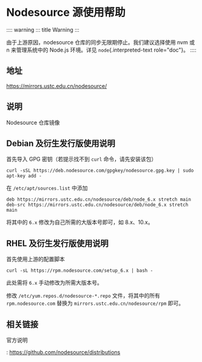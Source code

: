 # Nodesource 源使用帮助

:::: warning
::: title
Warning
:::

由于上游原因，nodesource 仓库的同步无限期停止。我们建议选择使用 nvm 或 n
来管理系统中的 Node.js 环境。详见 `node`{.interpreted-text role="doc"}。
::::

## 地址

<https://mirrors.ustc.edu.cn/nodesource/>

## 说明

Nodesource 仓库镜像

## Debian 及衍生发行版使用说明

首先导入 GPG 密钥（若提示找不到 `curl` 命令，请先安装该包）

    curl -sSL https://deb.nodesource.com/gpgkey/nodesource.gpg.key | sudo apt-key add -

在 `/etc/apt/sources.list` 中添加

    deb https://mirrors.ustc.edu.cn/nodesource/deb/node_6.x stretch main
    deb-src https://mirrors.ustc.edu.cn/nodesource/deb/node_6.x stretch main

将其中的 `6.x` 修改为自己所需的大版本号即可，如 8.x、10.x。

## RHEL 及衍生发行版使用说明

首先使用上游的配置脚本

    curl -sL https://rpm.nodesource.com/setup_6.x | bash -

此处需将 `6.x` 手动修改为所需大版本号。

修改 `/etc/yum.repos.d/nodesource-*.repo` 文件，将其中的所有
`rpm.nodesource.com` 替换为 `mirrors.ustc.edu.cn/nodesource/rpm` 即可。

## 相关链接

官方说明

:   <https://github.com/nodesource/distributions>

